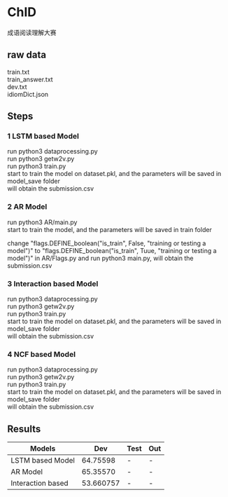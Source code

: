 # ChID
成语阅读理解大赛

## raw data 
train.txt<br/>
train_answer.txt<br/>
dev.txt<br/>
idiomDict.json<br/>

## Steps

### 1 LSTM based Model<br/>
run python3 dataprocessing.py<br/>
run python3 getw2v.py<br/>
run python3 train.py<br/>
start to train the model on dataset.pkl, and the parameters will be saved in model_save folder<br/>
will obtain the submission.csv



### 2 AR Model<br/>
run python3 AR/main.py<br/>
start to train the model, and the parameters will be saved in train folder<br/>

change "flags.DEFINE_boolean("is_train", False, "training or testing a model")" to "flags.DEFINE_boolean("is_train", Tuue, "training or testing a model")" in AR/Flags.py and run python3 main.py, will obtain the submission.csv


### 3 Interaction based Model<br/>
run python3 dataprocessing.py<br/>
run python3 getw2v.py<br/>
run python3 train.py<br/>
start to train the model on dataset.pkl, and the parameters will be saved in model_save folder<br/>
will obtain the submission.csv

### 4 NCF based Model<br/>
run python3 dataprocessing.py<br/>
run python3 getw2v.py<br/>
run python3 train.py<br/>
start to train the model on dataset.pkl, and the parameters will be saved in model_save folder<br/>
will obtain the submission.csv

## Results

| Models            | Dev      | Test | Out  |
| ---------         | -------- | ---- | ---- |
| LSTM based Model  | 64.75598 | -    | -    |
| AR Model          | 65.35570 | -    | -    |
| Interaction based | 53.660757| -    | -    |
